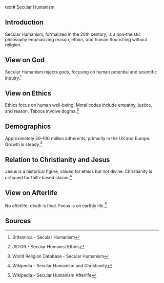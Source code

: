 text# Secular Humanism
## Introduction
Secular Humanism, formalized in the 20th century, is a non-theistic philosophy emphasizing reason, ethics, and human flourishing without religion.
## View on God
Secular Humanism rejects gods, focusing on human potential and scientific inquiry.[^16]
## View on Ethics
Ethics focus on human well-being. Moral codes include empathy, justice, and reason. Taboos involve dogma.[^17]
## Demographics
Approximately 50–100 million adherents, primarily in the US and Europe. Growth is steady.[^18]
## Relation to Christianity and Jesus
Jesus is a historical figure, valued for ethics but not divine. Christianity is critiqued for faith-based claims.[^19]
## View on Afterlife
No afterlife; death is final. Focus is on earthly life.[^20]
## Sources
[^16]: Britannica - Secular Humanism[](https://www.britannica.com/topic/secular-humanism)
[^17]: JSTOR - Secular Humanist Ethics[](https://www.jstor.org/stable/3260934)
[^18]: World Religion Database - Secular Humanism[](https://www.worldreligiondatabase.org)
[^19]: Wikipedia - Secular Humanism and Christianity[](https://en.wikipedia.org/wiki/Secular_Humanism#Christianity)
[^20]: Wikipedia - Secular Humanism Afterlife[](https://en.wikipedia.org/wiki/Secular_Humanism#Afterlife)
